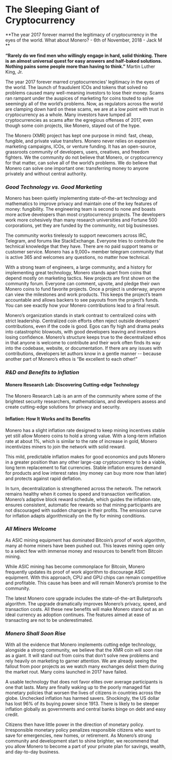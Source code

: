 # The Sleeping Giant of Cryptocurrency

**The year 2017 forever marred the legitimacy of cryptocurrency in the eyes of the world. What about Monero? - 6th of November, 2018 - Jack M 	**

**“Rarely do we find men who willingly engage in hard, solid thinking. There is an almost universal quest for easy answers and half-baked solutions. Nothing pains some people more than having to think.”**
Martin Luther King, Jr.

The year 2017 forever marred cryptocurrencies’ legitimacy in the eyes of the world. The launch of fraudulent ICOs and tokens that solved no problems caused many well-meaning investors to lose their money. Scams ran rampant under the auspices of marketing for coins touted to solve seemingly all of the world’s problems. Now, as regulators across the world are clamping down hard on these scams, we are at a low point with trust in cryptocurrency as a whole. Many investors have lumped all cryptocurrencies as scams after the egregious offenses of 2017, even though some coin projects, like Monero, stayed out of the hype.

The Monero (XMR) project has kept one purpose in mind: fast, cheap, fungible, and private value transfers. Monero never relies on expensive marketing campaigns, ICOs, or venture funding. It has an open-source, grassroots community of developers, users, creatives, and freedom fighters. We the community do not believe that Monero, or cryptocurrency for that matter, can solve all of the world’s problems. We do believe that Monero can solve one important one: transferring money to anyone privately and without central authority.

### _Good Technology vs. Good Marketing_

Monero has been quietly implementing state-of-the-art technology and mathematics to improve privacy and maintain one of the key features of money: fungibility. The engineering team is second to none and boasts more active developers than most cryptocurrency projects. The developers work more cohesively than many research universities and Fortune 500 corporations, yet they are funded by the community, not big businesses.

The community works tirelessly to support newcomers across IRC, Telegram, and forums like StackExchange. Everyone tries to contribute the technical knowledge that they have. There are no paid support teams or customer service. Monero has a 9,000+ member telegram community that is active 365 and welcomes any questions, no matter how technical.

With a strong team of engineers, a large community, and a history for implementing great technology, Monero stands apart from coins that depend mostly on marketing tactics. New projects are first shown on the community forum. Everyone can comment, upvote, and pledge their own Monero coins to fund favorite projects. Once a project is underway, anyone can view the milestones and work products. This keeps the project’s team accountable and allows backers to see payouts from the project’s funds. You can see exactly how your Monero contributions lead to a final result.

Monero’s organization stands in stark contrast to centralized coins with strict leadership. Centralized coin efforts often reject outside developers’ contributions, even if the code is good. Egos can fly high and drama peaks into catastrophic blowouts, with good developers leaving and investors losing confidence. Monero’s structure keeps true to the decentralized ethos in that anyone is welcome to contribute and their work often finds its way into the codebase, website, or documentation. If there are any issues with contributions, developers let authors know in a gentle manner -- because another part of Monero’s ethos is “Be excellent to each other!”

### _R&D and Benefits to Inflation_

#### Monero Research Lab: Discovering Cutting-edge Technology

The Monero Research Lab is an arm of the community where some of the brightest security researchers, mathematicians, and developers assess and create cutting-edge solutions for privacy and security.

#### Inflation: How It Works and Its Benefits

Monero has a slight inflation rate designed to keep mining incentives stable yet still allow Monero coins to hold a strong value. With a long-term inflation rate at about 1%, which is similar to the rate of increase in gold, Monero incentivizes miners to join the network with solid reward.

This mild, predictable inflation makes for good economics and puts Monero in a greater position than any other large-cap cryptocurrency to be a viable, long term replacement to fiat currencies. Stable inflation ensures demand for products and low interest rates (my money can buy more now than later) and protects against rapid deflation.

In turn, decentralization is strengthened across the network. The network remains healthy when it comes to speed and transaction verification. Monero’s adaptive block reward schedule, which guides the inflation rate, ensures consistent, automatic fee rewards so that mining participants are not discouraged with sudden changes in their profits. The emission curve for inflation adapts algorithmically on the fly for mining conditions.

### _All Miners Welcome_

As ASIC mining equipment has dominated Bitcoin’s proof of work algorithm, many at-home miners have been pushed out. This leaves mining open only to a select few with immense money and resources to benefit from Bitcoin mining.

While ASIC mining has become commonplace for Bitcoin, Monero frequently updates its proof of work algorithm to discourage ASIC equipment. With this approach, CPU and GPU chips can remain competitive and profitable. This cause has been and will remain Monero’s promise to the community.

The latest Monero core upgrade includes the state-of-the-art Bulletproofs algorithm. The upgrade dramatically improves Monero’s privacy, speed, and transaction costs. All these new benefits will make Monero stand out as an ideal currency as adoption continues. The features aimed at ease of transacting are not to be underestimated.

### _Monero Shall Soon Rise_

With all the evidence that Monero implements cutting edge technology, alongside a strong community, we believe that the XMR coin will soon rise as a giant. It will stand out from coins that don’t solve new problems and rely heavily on marketing to garner attention. We are already seeing the fallout from poor projects as we watch many exchanges delist them during the market rout. Many coins launched in 2017 have failed.

A usable technology that does not favor elites over average participants is one that lasts. Many are finally waking up to the poorly managed fiat monetary policies that worsen the lives of citizens in countries across the globe. Unchecked inflation has harmed savers. Shockingly, the US dollar has lost 96% of its buying power since 1913. There is likely to be steeper inflation globally as governments and central banks binge on debt and easy credit.

Citizens then have little power in the direction of monetary policy. Irresponsible monetary policy penalizes responsible citizens who want to save for emergencies, new homes, or retirement. As Monero’s strong community and development start to shine brighter, we recommend that you allow Monero to become a part of your private plan for savings, wealth, and day-to-day business.
